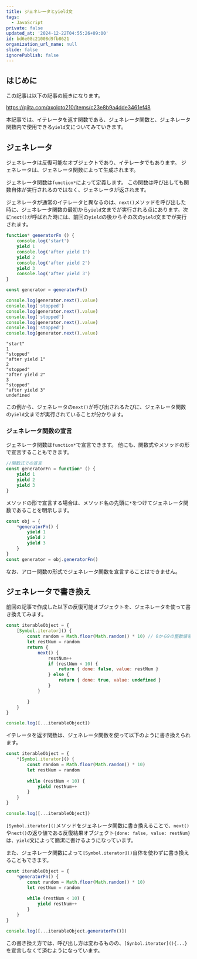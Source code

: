 ```yaml
---
title: ジェネレータとyield文
tags:
  - JavaScript
private: false
updated_at: '2024-12-22T04:55:26+09:00'
id: bd6e08c21008d9fb8621
organization_url_name: null
slide: false
ignorePublish: false
---
```

## はじめに
この記事は以下の記事の続きになります。

https://qiita.com/axoloto210/items/c23e8b9a4dde3461ef48

本記事では、イテレータを返す関数である、ジェネレータ関数と、ジェネレータ関数内で使用できる`yield`文についてみていきます。

## ジェネレータ
ジェネレータは反復可能なオブジェクトであり、イテレータでもあります。
ジェネレータは、ジェネレータ関数によって生成されます。

ジェネレータ関数は`function*`によって定義します。
この関数は呼び出しても関数自体が実行されるのではなく、ジェネレータが返されます。

ジェネレータが通常のイテレータと異なるのは、`next()`メソッドを呼び出した時に、ジェネレータ関数の最初から`yield`文までが実行される点にあります。次に`next()`が呼ばれた時には、前回の`yield`の後からその次の`yield`文までが実行されます。

```js
function* generatorFn () {
    console.log('start')
    yield 1
    console.log('after yield 1')
    yield 2
    console.log('after yield 2')
    yield 3
    console.log('after yield 3')
}

const generator = generatorFn()

console.log(generator.next().value)
console.log('stopped')
console.log(generator.next().value)
console.log('stopped')
console.log(generator.next().value)
console.log('stopped')
console.log(generator.next().value)
```
```
"start" 
1 
"stopped" 
"after yield 1" 
2 
"stopped" 
"after yield 2" 
3 
"stopped" 
"after yield 3" 
undefined 
```
この例から、ジェネレータの`next()`が呼び出されるたびに、ジェネレータ関数の`yield`文までが実行されていることが分かります。

### ジェネレータ関数の宣言
ジェネレータ関数は`function*`で宣言できます。
他にも、関数式やメソッドの形で宣言することもできます。
```js
//関数式での宣言
const generatorFn = function* () {
    yield 1
    yield 2
    yield 3
}
```
メソッドの形で宣言する場合は、メソッド名の先頭に`*`をつけてジェネレータ関数であることを明示します。
```js
const obj = {
    *generatorFn() {
        yield 1
        yield 2
        yield 3
    }
}
const generator = obj.generatorFn()
```
なお、アロー関数の形式でジェネレータ関数を宣言することはできません。

## ジェネレータで書き換え
前回の記事で作成した以下の反復可能オブジェクトを、ジェネレータを使って書き換えてみます。
```js
const iterableObject = {
    [Symbol.iterator]() {
        const random = Math.floor(Math.random() * 10) // 0から9の整数値をランダムに生成
        let restNum = random
        return {
            next() {
                restNum++
                if (restNum < 10) {
                    return { done: false, value: restNum }
                } else {
                    return { done: true, value: undefined }
                }
            }

        }
    }
}

console.log([...iterableObject])
```
イテレータを返す関数は、ジェネレータ関数を使って以下のように書き換えられます。
```js
const iterableObject = {
    *[Symbol.iterator]() {
        const random = Math.floor(Math.random() * 10) 
        let restNum = random
        
        while (restNum < 10) {
            yield restNum++
        }
    }
}

console.log([...iterableObject])
```
`[Symbol.iterator]()`メソッドをジェネレータ関数に書き換えることで、`next()`や`next()`の返り値である反復結果オブジェクト`{done: false, value: restNum}`は、`yield`文によって簡潔に書けるようになっています。

また、ジェネレータ関数によって`[Symbol.iterator]()`自体を使わずに書き換えることもできます。
```js
const iterableObject = {
    *generatorFn() {
        const random = Math.floor(Math.random() * 10) 
        let restNum = random
        
        while (restNum < 10) {
            yield restNum++
        }
    }
}

console.log([...iterableObject.generatorFn()])
```
この書き換え方では、呼び出し方は変わるものの、`[Synbol.iterator](){...}`を宣言しなくて済むようになっています。
